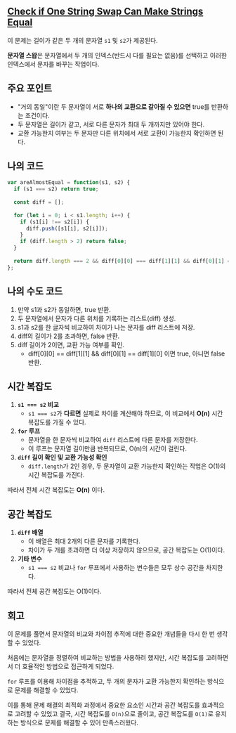 ## [**Check if One String Swap Can Make Strings Equal**](https://leetcode.com/classic/problems/check-if-one-string-swap-can-make-strings-equal/description/)

이 문제는 길이가 같은 두 개의 문자열 `s1` 및 `s2`가 제공된다.

**문자열 스왑**은 문자열에서 두 개의 인덱스(반드시 다를 필요는 없음)를 선택하고 이러한 인덱스에서 문자를 바꾸는 작업이다.

## 주요 포인트

- "거의 동일"이란 두 문자열이 서로 **하나의 교환으로 같아질 수 있으면** true를 반환하는 조건이다.
- 두 문자열은 길이가 같고, 서로 다른 문자가 최대 두 개까지만 있어야 한다.
- 교환 가능한지 여부는 두 문자만 다른 위치에서 서로 교환이 가능한지 확인하면 된다.

## 나의 코드

```jsx
var areAlmostEqual = function(s1, s2) {
  if (s1 === s2) return true;
  
  const diff = [];
  
  for (let i = 0; i < s1.length; i++) {
    if (s1[i] !== s2[i]) {
      diff.push([s1[i], s2[i]]);
    }
    if (diff.length > 2) return false;
  }
  
  return diff.length === 2 && diff[0][0] === diff[1][1] && diff[0][1] === diff[1][0];
};
```

## 나의 수도 코드

1. 만약 s1과 s2가 동일하면, true 반환.
2. 두 문자열에서 문자가 다른 위치를 기록하는 리스트(diff) 생성.
3. s1과 s2를 한 글자씩 비교하여 차이가 나는 문자를 diff 리스트에 저장.
4. diff의 길이가 2를 초과하면, false 반환.
5. diff 길이가 2이면, 교환 가능 여부를 확인.
    - diff[0][0] == diff[1][1] && diff[0][1] == diff[1][0] 이면 true, 아니면 false 반환.

## 시간 복잡도

1. **`s1 === s2` 비교**
    - `s1 === s2`가 **다르면** 실제로 차이를 계산해야 하므로, 이 비교에서 **O(n)** 시간 복잡도를 가질 수 있다.
2. **`for` 루프**
    - 문자열을 한 문자씩 비교하여 `diff` 리스트에 다른 문자를 저장한다.
    - 이 루프는 문자열 길이만큼 반복되므로, O(n)의 시간이 걸린다.
3. **`diff` 길이 확인 및 교환 가능성 확인**
    - `diff.length`가 2인 경우, 두 문자열이 교환 가능한지 확인하는 작업은 O(1)의 시간 복잡도를 가진다.

따라서 전체 시간 복잡도는 **O(n)** 이다.

## 공간 복잡도

1. **`diff` 배열**
    - 이 배열은 최대 2개의 다른 문자를 기록한다.
    - 차이가 두 개를 초과하면 더 이상 저장하지 않으므로, 공간 복잡도는 O(1)이다.
2. **기타 변수**
    - `s1 === s2` 비교나 `for` 루프에서 사용하는 변수들은 모두 상수 공간을 차지한다.

따라서 전체 공간 복잡도는 O(1)이다.

## 회고

이 문제를 풀면서 문자열의 비교와 차이점 추적에 대한 중요한 개념들을 다시 한 번 생각할 수 있었다.

처음에는 문자열을 정렬하여 비교하는 방법을 사용하려 했지만, 시간 복잡도를 고려하면서 더 효율적인 방법으로 접근하게 되었다.

`for` 루프를 이용해 차이점을 추적하고, 두 개의 문자가 교환 가능한지 확인하는 방식으로 문제를 해결할 수 있었다.

이를 통해 문제 해결의 최적화 과정에서 중요한 요소인 시간과 공간 복잡도를 효과적으로 고려할 수 있었고 결국, 시간 복잡도를 `O(n)`으로 줄이고, 공간 복잡도를 `O(1)`로 유지하는 방식으로 문제를 해결할 수 있어 만족스러웠다.
